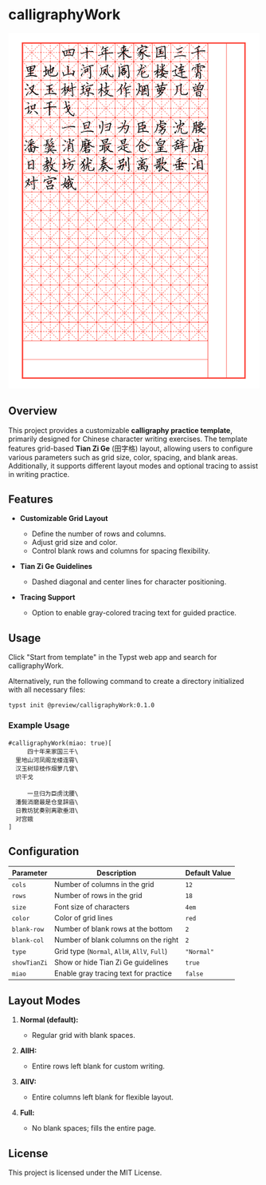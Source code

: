 # calligraphyWork

![Example use of the template](./thumbnail.png)

## Overview

This project provides a customizable **calligraphy practice template**, primarily designed for Chinese character writing exercises. The template features grid-based **Tian Zi Ge** (田字格) layout, allowing users to configure various parameters such as grid size, color, spacing, and blank areas. Additionally, it supports different layout modes and optional tracing to assist in writing practice.

## Features

- **Customizable Grid Layout**
  - Define the number of rows and columns.
  - Adjust grid size and color.
  - Control blank rows and columns for spacing flexibility.

- **Tian Zi Ge Guidelines**
  - Dashed diagonal and center lines for character positioning.

- **Tracing Support**
  - Option to enable gray-colored tracing text for guided practice.

## Usage

Click "Start from template" in the Typst web app and search for calligraphyWork.

Alternatively, run the following command to create a directory initialized with all necessary files:
```
typst init @preview/calligraphyWork:0.1.0
```

### Example Usage

```typst
#calligraphyWork(miao: true)[
  　　四十年来家国三千\
  里地山河凤阁龙楼连霄\
  汉玉树琼枝作烟萝几曾\
  识干戈

  　　一旦归为臣虏沈腰\
  潘鬓消磨最是仓皇辞庙\
  日教坊犹奏别离歌垂泪\
  对宫娥
]
```

## Configuration

| Parameter   | Description                                   | Default Value      |
|-------------|-----------------------------------------------|-------------------|
| `cols`       | Number of columns in the grid                 | `12`               |
| `rows`       | Number of rows in the grid                    | `18`               |
| `size`       | Font size of characters                       | `4em`              |
| `color`      | Color of grid lines                           | `red`              |
| `blank-row`  | Number of blank rows at the bottom            | `2`                |
| `blank-col`  | Number of blank columns on the right          | `2`                |
| `type`       | Grid type (`Normal`, `AllH`, `AllV`, `Full`)   | `"Normal"`         |
| `showTianZi` | Show or hide Tian Zi Ge guidelines            | `true`             |
| `miao`       | Enable gray tracing text for practice         | `false`            |

## Layout Modes

1. **Normal (default):**  
   - Regular grid with blank spaces.
  
2. **AllH:**  
   - Entire rows left blank for custom writing.

3. **AllV:**  
   - Entire columns left blank for flexible layout.

4. **Full:**  
   - No blank spaces; fills the entire page.


## License

This project is licensed under the MIT License.
